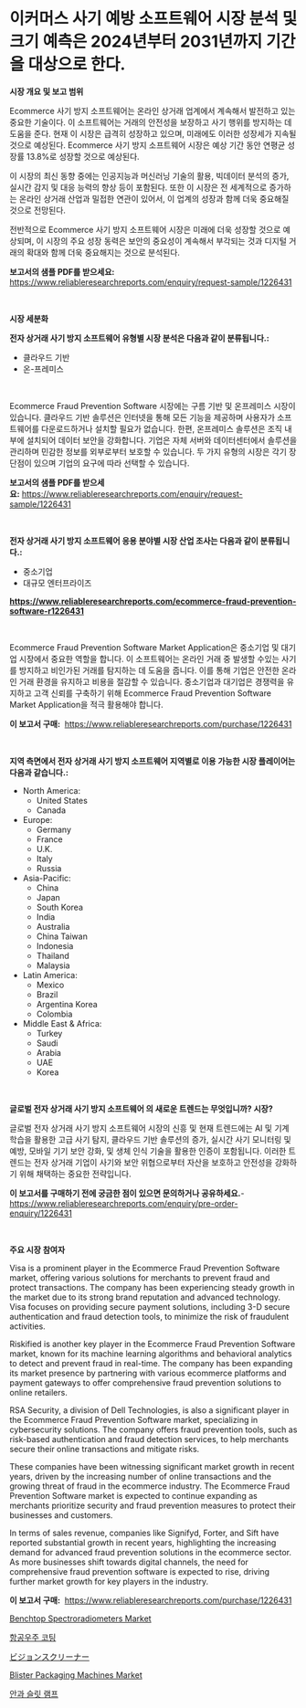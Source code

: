 <p><h1>이커머스 사기 예방 소프트웨어 시장 분석 및 크기 예측은 2024년부터 2031년까지 기간을 대상으로 한다.</h1></p><p><strong>시장 개요 및 보고 범위</strong></p>
<p><p>Ecommerce 사기 방지 소프트웨어는 온라인 상거래 업계에서 계속해서 발전하고 있는 중요한 기술이다. 이 소프트웨어는 거래의 안전성을 보장하고 사기 행위를 방지하는 데 도움을 준다. 현재 이 시장은 급격히 성장하고 있으며, 미래에도 이러한 성장세가 지속될 것으로 예상된다. Ecommerce 사기 방지 소프트웨어 시장은 예상 기간 동안 연평균 성장률 13.8%로 성장할 것으로 예상된다.</p><p>이 시장의 최신 동향 중에는 인공지능과 머신러닝 기술의 활용, 빅데이터 분석의 증가, 실시간 감지 및 대응 능력의 향상 등이 포함된다. 또한 이 시장은 전 세계적으로 증가하는 온라인 상거래 산업과 밀접한 연관이 있어서, 이 업계의 성장과 함께 더욱 중요해질 것으로 전망된다.</p><p>전반적으로 Ecommerce 사기 방지 소프트웨어 시장은 미래에 더욱 성장할 것으로 예상되며, 이 시장의 주요 성장 동력은 보안의 중요성이 계속해서 부각되는 것과 디지털 거래의 확대와 함께 더욱 중요해지는 것으로 분석된다.</p></p>
<p><strong>보고서의 샘플 PDF를 받으세요:</strong> <a href="https://www.reliableresearchreports.com/enquiry/request-sample/1226431">https://www.reliableresearchreports.com/enquiry/request-sample/1226431</a></p>
<p>&nbsp;</p>
<p><strong>시장 세분화</strong></p>
<p><strong>전자 상거래 사기 방지 소프트웨어 유형별 시장 분석은 다음과 같이 분류됩니다.:</strong></p>
<p><ul><li>클라우드 기반</li><li>온-프레미스</li></ul></p>
<p>&nbsp;</p>
<p><p>Ecommerce Fraud Prevention Software 시장에는 구름 기반 및 온프레미스 시장이 있습니다. 클라우드 기반 솔루션은 인터넷을 통해 모든 기능을 제공하며 사용자가 소프트웨어를 다운로드하거나 설치할 필요가 없습니다. 한편, 온프레미스 솔루션은 조직 내부에 설치되어 데이터 보안을 강화합니다. 기업은 자체 서버와 데이터센터에서 솔루션을 관리하며 민감한 정보를 외부로부터 보호할 수 있습니다.  두 가지 유형의 시장은 각기 장단점이 있으며 기업의 요구에 따라 선택할 수 있습니다.</p></p>
<p><strong>보고서의 샘플 PDF를 받으세요:</strong>&nbsp;<a href="https://www.reliableresearchreports.com/enquiry/request-sample/1226431">https://www.reliableresearchreports.com/enquiry/request-sample/1226431</a></p>
<p>&nbsp;</p>
<p><strong> 전자 상거래 사기 방지 소프트웨어 응용 분야별 시장 산업 조사는 다음과 같이 분류됩니다.:</strong></p>
<p><ul><li>중소기업</li><li>대규모 엔터프라이즈</li></ul></p>
<p><strong><a href="https://www.reliableresearchreports.com/ecommerce-fraud-prevention-software-r1226431">https://www.reliableresearchreports.com/ecommerce-fraud-prevention-software-r1226431</a></strong></p>
<p>&nbsp;</p>
<p><p>Ecommerce Fraud Prevention Software Market Application은 중소기업 및 대기업 시장에서 중요한 역할을 합니다. 이 소프트웨어는 온라인 거래 중 발생할 수있는 사기를 방지하고 비인가된 거래를 탐지하는 데 도움을 줍니다. 이를 통해 기업은 안전한 온라인 거래 환경을 유지하고 비용을 절감할 수 있습니다. 중소기업과 대기업은 경쟁력을 유지하고 고객 신뢰를 구축하기 위해 Ecommerce Fraud Prevention Software Market Application을 적극 활용해야 합니다.</p></p>
<p><strong>이 보고서 구매:</strong>&nbsp; <a href="https://www.reliableresearchreports.com/purchase/1226431">https://www.reliableresearchreports.com/purchase/1226431</a></p>
<p>&nbsp;</p>
<p><strong>지역 측면에서 전자 상거래 사기 방지 소프트웨어 지역별로 이용 가능한 시장 플레이어는 다음과 같습니다.:</strong></p>
<p><ul>
    <li>
        North America:
        <ul>
            <li>United States</li>
            <li>Canada</li>
        </ul>
    </li>
    <li>
        Europe:
        <ul>
            <li>Germany</li>
            <li>France</li>
            <li>U.K.</li>
            <li>Italy</li>
            <li>Russia</li>
        </ul>
    </li>
    <li>
        Asia-Pacific:
        <ul>
            <li>China</li>
            <li>Japan</li>
            <li>South Korea</li>
            <li>India</li>
            <li>Australia</li>
            <li>China Taiwan</li>
            <li>Indonesia</li>
            <li>Thailand</li>
            <li>Malaysia</li>
        </ul>
    </li>
    <li>
        Latin America:
        <ul>
            <li>Mexico</li>
            <li>Brazil</li>
            <li>Argentina Korea</li>
            <li>Colombia</li>
        </ul>
    </li>
    <li>
        Middle East & Africa:
        <ul>
            <li>Turkey</li>
            <li>Saudi</li>
            <li>Arabia</li>
            <li>UAE</li>
            <li>Korea</li>
        </ul>
    </li>
    </ul></p>
<p>&nbsp;</p>
<p><strong>글로벌 전자 상거래 사기 방지 소프트웨어 의 새로운 트렌드는 무엇입니까? 시장?</strong></p>
<p><p>글로벌 전자 상거래 사기 방지 소프트웨어 시장의 신흥 및 현재 트렌드에는 AI 및 기계 학습을 활용한 고급 사기 탐지, 클라우드 기반 솔루션의 증가, 실시간 사기 모니터링 및 예방, 모바일 기기 보안 강화, 및 생체 인식 기술을 활용한 인증이 포함됩니다. 이러한 트렌드는 전자 상거래 기업이 사기와 보안 위협으로부터 자산을 보호하고 안전성을 강화하기 위해 채택하는 중요한 전략입니다.</p></p>
<p><strong>이 보고서를 구매하기 전에 궁금한 점이 있으면 문의하거나 공유하세요.</strong>- <a href="https://www.reliableresearchreports.com/enquiry/pre-order-enquiry/1226431">https://www.reliableresearchreports.com/enquiry/pre-order-enquiry/1226431</a></p>
<p>&nbsp;</p>
<p><strong>주요 시장 참여자</strong></p>
<p><p>Visa is a prominent player in the Ecommerce Fraud Prevention Software market, offering various solutions for merchants to prevent fraud and protect transactions. The company has been experiencing steady growth in the market due to its strong brand reputation and advanced technology. Visa focuses on providing secure payment solutions, including 3-D secure authentication and fraud detection tools, to minimize the risk of fraudulent activities.</p><p>Riskified is another key player in the Ecommerce Fraud Prevention Software market, known for its machine learning algorithms and behavioral analytics to detect and prevent fraud in real-time. The company has been expanding its market presence by partnering with various ecommerce platforms and payment gateways to offer comprehensive fraud prevention solutions to online retailers.</p><p>RSA Security, a division of Dell Technologies, is also a significant player in the Ecommerce Fraud Prevention Software market, specializing in cybersecurity solutions. The company offers fraud prevention tools, such as risk-based authentication and fraud detection services, to help merchants secure their online transactions and mitigate risks.</p><p>These companies have been witnessing significant market growth in recent years, driven by the increasing number of online transactions and the growing threat of fraud in the ecommerce industry. The Ecommerce Fraud Prevention Software market is expected to continue expanding as merchants prioritize security and fraud prevention measures to protect their businesses and customers.</p><p>In terms of sales revenue, companies like Signifyd, Forter, and Sift have reported substantial growth in recent years, highlighting the increasing demand for advanced fraud prevention solutions in the ecommerce sector. As more businesses shift towards digital channels, the need for comprehensive fraud prevention software is expected to rise, driving further market growth for key players in the industry.</p></p>
<p><strong>이 보고서 구매:</strong>&nbsp;&nbsp;<a href="https://www.reliableresearchreports.com/purchase/1226431">https://www.reliableresearchreports.com/purchase/1226431</a></p>
<p><p><a href="https://github.com/jhcraigie/Market-Research-Report-List-2/blob/main/benchtop-spectroradiometers-market.md">Benchtop Spectroradiometers Market</a></p><p><a href="https://github.com/trmesnao7959541/Market-Research-Report-List-1/blob/main/770415627279.md">항공우주 코팅</a></p><p><a href="https://github.com/adcxff01450218/Market-Research-Report-List-1/blob/main/673668427287.md">ビジョンスクリーナー</a></p><p><a href="https://github.com/sonuprakash1/Market-Research-Report-List-2/blob/main/blister-packaging-machines-market.md">Blister Packaging Machines Market</a></p><p><a href="https://github.com/vsn7qpua81q/Market-Research-Report-List-1/blob/main/387789027281.md">안과 슬릿 램프</a></p></p>